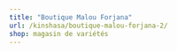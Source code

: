 ```yaml
---
title: "Boutique Malou Forjana"
url: /kinshasa/boutique-malou-forjana-2/
shop: magasin de variétés
---
```

